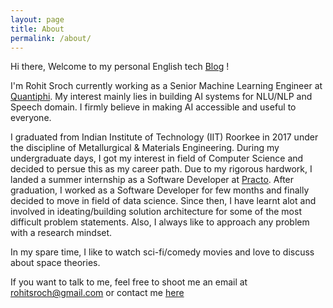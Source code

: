 ```yaml
---
layout: page
title: About
permalink: /about/
---
```


Hi there, Welcome to my personal English tech [Blog](https://rohitsroch.github.io/#latest-posts) !

I'm Rohit Sroch currently working as a Senior Machine Learning Engineer at [Quantiphi](https://www.quantiphi.com/). My interest mainly lies in building AI systems for NLU/NLP and Speech domain. I firmly believe in making AI accessible and useful to everyone.

I graduated from Indian Institute of Technology (IIT) Roorkee in 2017 under the discipline of Metallurgical & Materials Engineering. During my undergraduate days, I got my interest in field of Computer Science and decided to persue this as my career path. Due to my rigorous hardwork, I landed a summer internship as a Software Developer at [Practo](https://www.practo.com/). After graduation, I worked as a Software Developer for few months and finally decided to move in field of data science. Since then, I have learnt alot and involved in ideating/building solution architecture for some of the most difficult problem statements. Also, I always like to approach any problem with a research mindset.   

In my spare time, I like to watch sci-fi/comedy movies and love to discuss about space theories.

If you want to talk to me, feel free to shoot me an email at <rohitsroch@gmail.com> or contact me [here](https://rohitsroch.github.io/contact/)